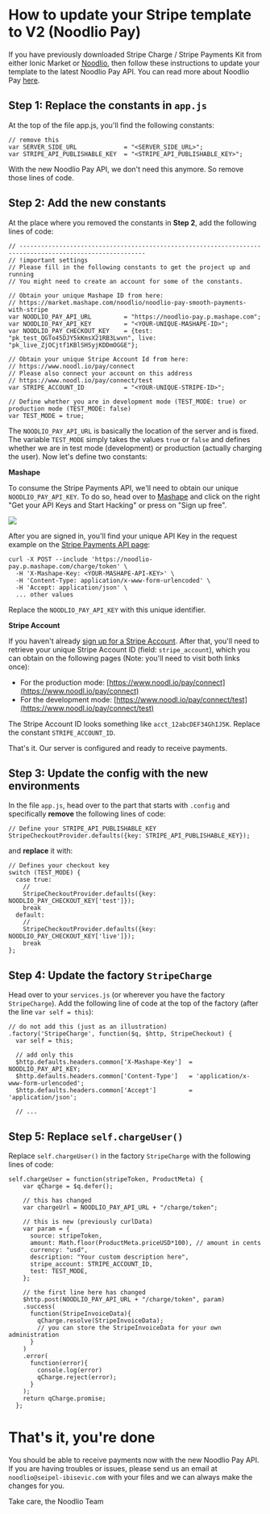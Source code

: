 
# How to update your Stripe template to V2 (Noodlio Pay)

If you have previously downloaded Stripe Charge / Stripe Payments Kit from either Ionic Market or [Noodlio](https://www.noodl.io), then follow these instructions to update your template to the latest Noodlio Pay API. You can read more about Noodlio Pay [here](https://www.noodl.io/market/product/P201604181926406/noodlio-pay-smooth-payments-with-stripe-accept-payments-without-a-server-side-setup).

## Step 1: Replace the constants in `app.js`

At the top of the file app.js, you'll find the following constants:

```
// remove this
var SERVER_SIDE_URL             = "<SERVER_SIDE_URL>";
var STRIPE_API_PUBLISHABLE_KEY  = "<STRIPE_API_PUBLISHABLE_KEY>";
```

With the new Noodlio Pay API, we don't need this anymore. So remove those lines of code.

## Step 2: Add the new constants

At the place where you removed the constants in **Step 2**, add the following lines of code:

```
// ---------------------------------------------------------------------------------------------------------
// !important settings
// Please fill in the following constants to get the project up and running
// You might need to create an account for some of the constants.

// Obtain your unique Mashape ID from here:
// https://market.mashape.com/noodlio/noodlio-pay-smooth-payments-with-stripe
var NOODLIO_PAY_API_URL         = "https://noodlio-pay.p.mashape.com";
var NOODLIO_PAY_API_KEY         = "<YOUR-UNIQUE-MASHAPE-ID>";
var NOODLIO_PAY_CHECKOUT_KEY    = {test: "pk_test_QGTo45DJY5kKmsX21RB3Lwvn", live: "pk_live_ZjOCjtf1KBlSHSyjKDDmOGGE"};

// Obtain your unique Stripe Account Id from here:
// https://www.noodl.io/pay/connect
// Please also connect your account on this address
// https://www.noodl.io/pay/connect/test
var STRIPE_ACCOUNT_ID           = "<YOUR-UNIQUE-STRIPE-ID>";

// Define whether you are in development mode (TEST_MODE: true) or production mode (TEST_MODE: false)
var TEST_MODE = true;
```

The `NOODLIO_PAY_API_URL` is basically the location of the server and is fixed. The variable `TEST_MODE` simply takes the values `true` or `false` and defines whether we are in test mode (development) or production (actually charging the user). Now let's define two constants:

**Mashape**

To consume the Stripe Payments API, we'll need to obtain our unique `NOODLIO_PAY_API_KEY`. To do so, head over to [Mashape](https://market.mashape.com/noodlio/noodlio-pay-smooth-payments-with-stripe) and click on the right "Get your API Keys and Start Hacking" or press on "Sign up free".

[<img src="http://noodlio-templates.firebaseapp.com/noodlio-pay/img/mashape-api-keys.png">](https://market.mashape.com/noodlio/noodlio-pay-smooth-payments-with-stripe)

After you are signed in, you'll find your unique API Key in the request example on the [Stripe Payments API page](https://market.mashape.com/noodlio/noodlio-pay-smooth-payments-with-stripe):

```
curl -X POST --include 'https://noodlio-pay.p.mashape.com/charge/token' \
  -H 'X-Mashape-Key: <YOUR-MASHAPE-API-KEY>' \
  -H 'Content-Type: application/x-www-form-urlencoded' \
  -H 'Accept: application/json' \
  ... other values
```

Replace the `NOODLIO_PAY_API_KEY` with this unique identifier.

**Stripe Account**

If you haven't already [sign up for a Stripe Account](https://www.stripe.com). After that, you'll need to retrieve your unique Stripe Account ID (field: `stripe_account`), which you can obtain on the following pages (Note: you'll need to visit both links once):

- For the production mode:
[https://www.noodl.io/pay/connect](https://www.noodl.io/pay/connect)
- For the development mode:
[https://www.noodl.io/pay/connect/test](https://www.noodl.io/pay/connect/test)

The Stripe Account ID looks something like `acct_12abcDEF34GhIJ5K`. Replace the constant `STRIPE_ACCOUNT_ID`.

That's it. Our server is configured and ready to receive payments.

## Step 3: Update the config with the new environments

In the file `app.js`, head over to the part that starts with `.config` and specifically **remove** the following lines of code:

```
// Define your STRIPE_API_PUBLISHABLE_KEY
StripeCheckoutProvider.defaults({key: STRIPE_API_PUBLISHABLE_KEY});
```

and **replace** it with:

```
// Defines your checkout key
switch (TEST_MODE) {
  case true:
    //
    StripeCheckoutProvider.defaults({key: NOODLIO_PAY_CHECKOUT_KEY['test']});
    break
  default:
    //
    StripeCheckoutProvider.defaults({key: NOODLIO_PAY_CHECKOUT_KEY['live']});
    break
};
```

## Step 4: Update the factory `StripeCharge`

Head over to your `services.js` (or wherever you have the factory `StripeCharge`). Add the following line of code at the top of the factory (after the line `var self = this`):

```
// do not add this (just as an illustration)
.factory('StripeCharge', function($q, $http, StripeCheckout) {
  var self = this;

  // add only this
  $http.defaults.headers.common['X-Mashape-Key']  = NOODLIO_PAY_API_KEY;
  $http.defaults.headers.common['Content-Type']   = 'application/x-www-form-urlencoded';
  $http.defaults.headers.common['Accept']         = 'application/json';

  // ...
```

## Step 5: Replace `self.chargeUser()`

Replace `self.chargeUser()` in the factory `StripeCharge` with the following lines of code:

```
self.chargeUser = function(stripeToken, ProductMeta) {
    var qCharge = $q.defer();

    // this has changed
    var chargeUrl = NOODLIO_PAY_API_URL + "/charge/token";

    // this is new (previously curlData)
    var param = {
      source: stripeToken,
      amount: Math.floor(ProductMeta.priceUSD*100), // amount in cents
      currency: "usd",
      description: "Your custom description here",
      stripe_account: STRIPE_ACCOUNT_ID,
      test: TEST_MODE,
    };

    // the first line here has changed
    $http.post(NOODLIO_PAY_API_URL + "/charge/token", param)
    .success(
      function(StripeInvoiceData){
        qCharge.resolve(StripeInvoiceData);
        // you can store the StripeInvoiceData for your own administration
      }
    )
    .error(
      function(error){
        console.log(error)
        qCharge.reject(error);
      }
    );
    return qCharge.promise;
  };
```

# That's it, you're done

You should be able to receive payments now with the new Noodlio Pay API. If you are having troubles or issues, please send us an email at `noodlio@seipel-ibisevic.com` with your files and we can always make the changes for you.

Take care, the Noodlio Team
